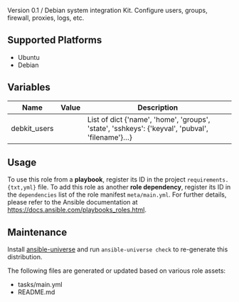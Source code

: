 
<!-- THIS IS A GENERATED FILE, DO NOT EDIT -->

Version 0.1 / Debian system integration Kit. Configure users, groups, firewall, proxies, logs, etc.



## Supported Platforms

  * Ubuntu
  * Debian

## Variables

| Name | Value | Description |
|------|-------|-------------|
| debkit_users |   | List of dict {'name', 'home', 'groups', 'state', 'sshkeys': {'keyval', 'pubval', 'filename'}…} |



## Usage

To use this role from a **playbook**, 
register its ID in the project `requirements.{txt,yml}` file.
To add this role as another **role dependency**,
register its ID in the `dependencies` list of the role manifest `meta/main.yml`.
For further details,
please refer to the Ansible documentation at https://docs.ansible.com/playbooks_roles.html.




## Maintenance

Install [ansible-universe](https://github.com/fclaerho/ansible-universe)
and run `ansible-universe check` to re-generate this distribution.

The following files are generated or updated based on various role assets:
  * tasks/main.yml
  * README.md


